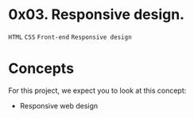 # 0x03. Responsive design.
```HTML``` ```CSS``` ```Front-end``` ```Responsive design```

# Concepts
For this project, we expect you to look at this concept:

- Responsive web design